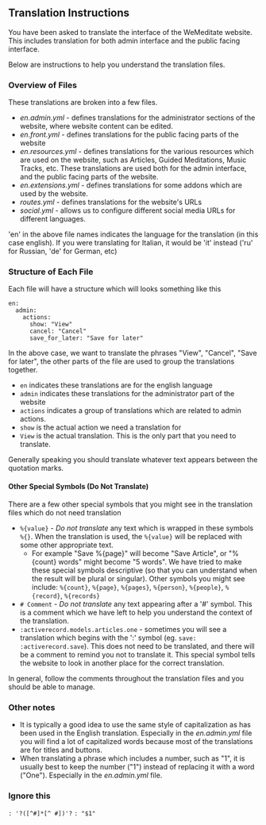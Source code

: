 
Translation Instructions
------------------------

You have been asked to translate the interface of the WeMeditate website. This includes translation for both admin interface and the public facing interface.

Below are instructions to help you understand the translation files.

### Overview of Files

These translations are broken into a few files.
 - _en.admin.yml_ - defines translations for the administrator sections of the website, where website content can be edited.
 - _en.front.yml_ - defines translations for the public facing parts of the website
 - _en.resources.yml_ - defines translations for the various resources which are used on the website, such as Articles, Guided Meditations, Music Tracks, etc. These translations are used both for the admin interface, and the public facing parts of the website.
 - _en.extensions.yml_ - defines translations for some addons which are used by the website.
 - _routes.yml_ - defines translations for the website's URLs
 - _social.yml_ - allows us to configure different social media URLs for different languages.

'en' in the above file names indicates the language for the translation (in this case english). If you were translating for Italian, it would be 'it' instead ('ru' for Russian, 'de' for German, etc)

### Structure of Each File

Each file will have a structure which will looks something like this

```
en:
  admin:
    actions:
      show: "View"
      cancel: "Cancel"
      save_for_later: "Save for later"
```

In the above case, we want to translate the phrases "View", "Cancel", "Save for later", the other parts of the file are used to group the translations together.
 - `en` indicates these translations are for the english language
 - `admin` indicates these translations for the administrator part of the website
 - `actions` indicates a group of translations which are related to admin actions.
 - `show` is the actual action we need a translation for
 - `View` is the actual translation. This is the only part that you need to translate.

Generally speaking you should translate whatever text appears between the quotation marks.

#### Other Special Symbols (Do Not Translate)

There are a few other special symbols that you might see in the translation files which do not need translation
 - `%{value}` - *Do not translate* any text which is wrapped in these symbols `%{}`. When the translation is used, the `%{value}` will be replaced with some other appropriate text.
   - For example "Save %{page}" will become "Save Article", or "%{count} words" might become "5 words". We have tried to make these special symbols descriptive (so that you can understand when the result will be plural or singular). Other symbols you might see include: `%{count}`, `%{page}`, `%{pages}`, `%{person}`, `%{people}`, `%{record}`, `%{records}`
 - `# Comment` - *Do not translate* any text appearing after a '#' symbol. This is a comment which we have left to help you understand the context of the translation.
 - `:activerecord.models.articles.one` - sometimes you will see a translation which begins with the ':' symbol (eg. `save: :activerecord.save`). This does not need to be translated, and there will be a comment to remind you not to translate it. This special symbol tells the website to look in another place for the correct translation.

In general, follow the comments throughout the translation files and you should be able to manage.

### Other notes

 - It is typically a good idea to use the same style of capitalization as has been used in the English translation. Especially in the _en.admin.yml_ file you will find a lot of capitalized words because most of the translations are for titles and buttons.
 - When translating a phrase which includes a number, such as "1", it is usually best to keep the number ("1") instead of replacing it with a word ("One"). Especially in the _en.admin.yml_ file.

### Ignore this
`: '?([^#]*[^ #])'?`
`: "$1"`